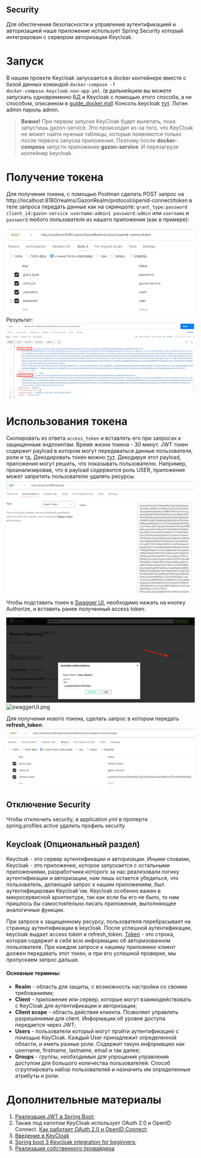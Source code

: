 ## Security

Для обеспечения безопасности и управления аутентификацией и авторизацией наше приложение использует Spring Security
который интегрирован с сервером авторизации Keycloak.

# Запуск
В нашем проекте Keycloak запускается в docker контейнере вместе с базой данных командой <code>docker-compose -f docker-compose-keycloak-non-app.yml</code>. (в дальнейшем вы можете запускать одновременно БД и Keycloak с помощью этого способа, а не способом, описанном в [guide_docker.md](guide_docker.md))
Консоль keycloak [тут](http://localhost:8180). Логин admin пароль admin.

> **Важно!** При первом запуске KeyCloak будет вылетать, пока запустишь gazon-service. Это происходит из-за того, что KeyCloak не может найти нужные таблицы, которые появляются только после первого запуска приложения. Поэтому после **docker-compose** запусти приложение **gazon-service**. И перезагрузи контейнер keycloak.

# Получение токена
Для получения токена, с помощью Postman сделать POST запрос на http://localhost:8180/realms/GazonRealm/protocol/openid-connect/token в теле запроса передать данные как на скриншоте: `grant_type:password client_id:gazon-service username:admin1 password:admin` или `username` и `password` любого пользователя из нашего приложения (как в примере):

![Pasted image 20240326201801.png](images%2Fsecurity%2FPasted%20image%2020240326201801.png)
Результат:
![Pasted image 20240326202418.png](images%2Fsecurity%2FPasted%20image%2020240326202418.png)

# Использования токена
Скопировать из ответа <code>access_token</code> и вставлять его при запросах к защищенным эндпоинтам. Время жизни токена - 30 минут.
JWT токен содержит payload в котором могут передаваться данные пользователя, роли и тд. Декодировать токен можно [тут](https://jwt.io/).
Декодируя этот payload, приложения могут решить, что показывать пользователю. Например, проанализировав, что в payload содержится роль USER, приложение может запретить пользователю удалять ресурсы.
![Pasted image 20240326202511.png](images%2Fsecurity%2FPasted%20image%2020240326202511.png)

Чтобы подставить токен в [Swagger UI](http://localhost:8080/swagger-ui/index.html), необходимо нажать на кнопку Authorize, и вставить ранее полученный access token.

![swaggerUI.png](images%2Fsecurity%2FswaggerUI.png)![swaggerUI.png](./images/swaggerUI.png)

Для получения нового токена, сделать запрос в котором передать **refresh_token**:
![Pasted image 20240326203027.png](images%2Fsecurity%2FPasted%20image%2020240326203027.png)

## Отключение Security

Чтобы отключить security, в application.yml в проперти spring.profiles.active удалить профиль security

## Keycloak (Опциональный раздел)
Keycloak - это сервер аутентификации и авторизации. Иными словами, Keycloak - это приложение, которое запускается с остальными приложениями, разработчики которого за нас реализовали логику аутентификации и авторизации, нам лишь остается убедиться, что пользователь, делающий запрос к нашим приложениям, был аутентифицирован Keycloak'ом. Keycloak особенно важен в микросервисной архитектуре, так как если бы его не было, то нам пришлось бы самостоятельно писать приложение, выполняющее аналогичные функции.

При запросе к защищенному ресурсу, пользователя перебрасывает на страницу аутентификации в keycloak. После успешной аутентификации, keycloak выдает
access token и refresh_token. [Token](https://habr.com/ru/articles/340146/) - это строка, которая содержит в себе всю информацию об авторизованном пользователе. При каждом запросе к нашему приложеню клиент должен передавать этот токен, и при его успешной проверке, мы пропускаем запрос дальше.

#### Основные термины:
- **Realm** - область для защиты, с возможность настройки со своими требованиями;
- **Client** - приложение или сервер, которые могут взаимодействовать с KeyCloak для аутентификации и авторизации;
- **Client scope** - область действия клиента. Позволяет управлять разрешениями для client. Информации об уровне доступа передается через JWT;
- **Users** - пользователи который могут пройти аутентификацию с помощью KeyCloak. Каждый User принадлежит определенной области, и иметь разные роли. Содержит такую информацию как username, firstname, lastname, email и так далее;
- **Groups** - группы, необходимые для упрощения управления доступом для большого количества пользователей. Способ сгруппировать набор пользователей и назначить им определенные атрибуты и роли.

# Дополнительные материалы
1. [Реализация JWT в Spring Boot](https://struchkov.dev/blog/ru/jwt-implementation-in-spring/);
2. Также под капотом KeyCloak использует OAuth 2.0 и OpenID Connect. [Как работает OAuth 2.0 и OpenID Connect](https://struchkov.dev/blog/ru/how-oauth2-works/);
3. [Введение в KeyCloak](https://www.youtube.com/watch?v=duawSV69LDI&list=WL&index=29&ab_channel=StianThorgersen)
4. [Spring boot 3 Keycloak integration for beginners](https://www.youtube.com/watch?v=vmEWywGzWbA&list=WL&index=29&ab_channel=BoualiAli);
5. [Реализация собственного провайдера](https://www.baeldung.com/java-keycloak-custom-user-providers)